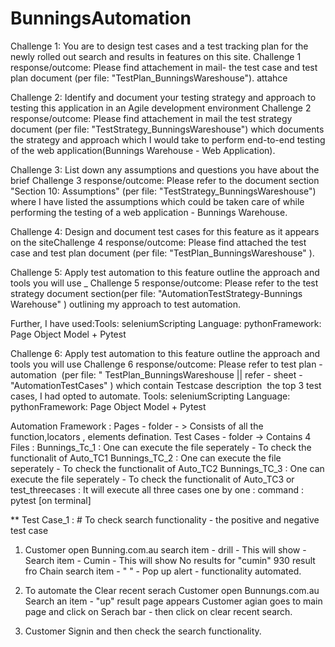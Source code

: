 # BunningsAutomation
 
Challenge 1: You are to design test cases and a test tracking plan for the newly rolled out search and results in features on this site.
Challenge 1 response/outcome: Please find attachement in mail-  the test case and test plan document (per file: "TestPlan_BunningsWareshouse"). attahce


Challenge 2: Identify and document your testing strategy and approach to testing this application in an Agile development environment
Challenge 2 response/outcome: Please find attachement in mail the test strategy document (per file: "TestStrategy_BunningsWareshouse") which documents the strategy and approach which I would take to perform end-to-end testing of the web application(Bunnings Warehouse - Web Application). 


Challenge 3: List down any assumptions and questions you have about the brief
Challenge 3 response/outcome: Please refer to the document section "Section 10: Assumptions" (per file: "TestStrategy_BunningsWareshouse") where I have listed the assumptions which could be taken care of while performing the testing of a web application - Bunnings Warehouse.

Challenge 4: Design and document test cases for this feature as it appears on the siteChallenge 4 response/outcome: Please find attached the test case and test plan document (per file: "TestPlan_BunningsWareshouse" ). 

Challenge 5: Apply test automation to this feature outline the approach and tools you will use _
Challenge 5 response/outcome: Please refer to the test strategy document section(per file: "AutomationTestStrategy-Bunnings Warehouse" ) outlining my approach to test automation. 

Further, I have used:Tools: seleniumScripting Language: pythonFramework: Page Object Model + Pytest

Challenge 6: Apply test automation to this feature outline the approach and tools you will use 
Challenge 6 response/outcome: Please refer to test plan - automation  (per file: " TestPlan_BunningsWareshouse || refer - sheet - "AutomationTestCases" ) which contain Testcase description  the top 3 test cases, I had opted to automate. Tools: seleniumScripting Language: pythonFramework: Page Object Model + Pytest


Automation Framework :
Pages - folder - > Consists of all the function,locators , elements defination.
Test Cases - folder -> Contains 4 Files :
            Bunnings_Tc_1 : One can execute the file seperately - To check the functionalit of Auto_TC1
            Bunnings_TC_2 : One can execute the file seperately - To check the functionalit of Auto_TC2
            Bunnings_TC_3 : One can execute the file seperately - To check the functionalit of Auto_TC3
            or
            test_threecases : It will execute all three cases one by one :
             command : pytest [on terminal]
             
             
** Test Case_1 : # To check search functionality - the positive and negative test case
1. Customer open Bunning.com.au 
    search item - drill  - This will show - 
    Search item - Cumin - This will show No results for "cumin" 930 result fro Chain
    search item - "  " - Pop up alert - functionality automated.
    
2. To automate the Clear recent serach 
   Customer open Bunnungs.com.au
   Search an item - "up"
    result page appears 
   Customer agian goes to main page 
   and click on Serach bar -
    then click on clear recent search.
    
 3. Customer Signin and then check the search functionality.

